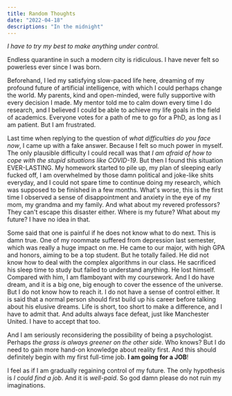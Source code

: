 ```yaml
---
title: Random Thoughts
date: "2022-04-18"
descriptions: "In the midnight"
---
```


 *I have to try my best to make anything under control.*

Endless quarantine in such a modern city is ridiculous. I have never felt so powerless ever since I was born. 

Beforehand, I led my satisfying slow-paced life here, dreaming of my profound future of artificial intelligence, with which I could perhaps change the world. My parents, kind and open-minded, were fully supportive with every decision I made. My mentor told me to calm down every time I do research, and I believed I could be able to achieve my life goals in the field of academics. Everyone votes for a path of me to go for a PhD, as long as I am patient. But I am frustrated.

Last time when replying to the question of *what difficulties do you face now*, I came up with a fake answer. Because I felt so much power in myself. The only plausible difficulty I could recall was that *I am afraid of how to cope with the stupid situations like COVID-19*. But then I found this situation EVER-LASTING. My homework started to pile up, my plan of sleeping early fucked off, I am overwhelmed by those damn political and joke-like shits everyday, and I could not spare time to continue doing my research, which was supposed to be finished in a few months. What's worse, this is the first time I observed a sense of disappointment and anxiety in the eye of my mom, my grandma and my family. And what about my revered professors? They can't escape this disaster either. Where is my future? What about my future? I have no idea in that.

Some said that one is painful if he does not know what to do next. This is damn true. One of my roommate suffered from depression last semester, which was really a huge impact on me. He came to our major, with high GPA and honors, aiming to be a top student. But he totally failed. He did not know how to deal with the complex algorithms in our class. He sacrificed his sleep time to study but failed to understand anything. He lost himself. Compared with him, I am flamboyant with my coursework. And I do have dream, and it is a big one, big enough to cover the essence of the universe. But I do not know how to reach it. I do not have a sense of control either. It is said that a normal person should first build up his career before talking about his elusive dreams. Life is short, too short to make a difference, and I have to admit that. And adults always face defeat, just like Manchester United. I have to accept that too.

And I am seriously reconsidering the possibility of being a psychologist. Perhaps *the grass is always greener on the other side*. Who knows? But I do need to gain more hand-on knowledge about reality first. And this should definitely begin with my first full-time job. **I am going for a JOB**!

I feel as if I am gradually regaining control of my future. The only hypothesis is *I could find a job*. And it is *well-paid*. So god damn please do not ruin my imaginations.
